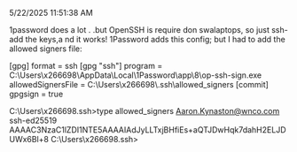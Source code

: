 5/22/2025 11:51:38 AM

1password does a lot . .but OpenSSH is require don swalaptops, so just ssh-add the keys,a nd it works!  1Password adds this config; but I had to add the allowed signers file:

[gpg]
	format = ssh
[gpg "ssh"]
	program = C:\\Users\\x266698\\AppData\\Local\\1Password\\app\\8\\op-ssh-sign.exe
    allowedSignersFile = C:\\Users\\x266698\\.ssh\\allowed_signers
[commit]
	gpgsign = true


C:\Users\x266698\.ssh>type allowed_signers
Aaron.Kynaston@wnco.com ssh-ed25519 AAAAC3NzaC1lZDI1NTE5AAAAIAdJyLLTxjBHfiEs+aQTJDwHqk7dahH2ELJDUWx6Bl+8
C:\Users\x266698\.ssh>
